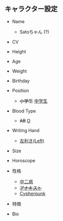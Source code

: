 キャラクター設定
-------------

- Name
  * Satoちゃん (?)

- CV

- Height

- Age

- Weight

- Birthday

- Position
  * ~~小学生~~ [中学生](https://ja.wikipedia.org/wiki/%E4%B8%AD%E5%AD%A6%E6%A0%A1)

- Blood Type
  * ~~AB~~ [O](https://tabi-labo.com/210544/o-type-female-characteristic)

- Writing Hand
  * [左利き(Left)](https://www.buzzfeed.com/jp/hanashimada/lefthanded-struggle)

- Size

- Horoscope

- 性格
  * [中二病](https://ja.wikipedia.org/wiki/%E4%B8%AD%E4%BA%8C%E7%97%85)
  * ~~[アナキスト](https://ja.wikipedia.org/wiki/%E3%82%A2%E3%83%8A%E3%82%AD%E3%82%BA%E3%83%A0)~~
  * [Cypherpunk](https://ja.wikipedia.org/wiki/%E3%82%B5%E3%82%A4%E3%83%95%E3%82%A1%E3%83%BC%E3%83%91%E3%83%B3%E3%82%AF)

- 特徴

- Bio
